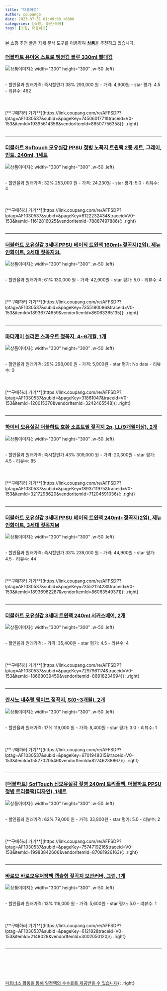 ```yaml
---
title: "더블하트"
author: coupang6
date: 2023-07-31 01:49:08 +0800
categories: [쇼핑, 출산/육아]
tags: [쇼핑, 더블하트]
---
```


본 쇼핑 추천 글은 자체 분석 도구를 이용하여 [**상품**](https://link.coupang.com/a/bao1ui)을 추천하고 있습니다.

### [더블하트 유아용 스트로 펭귄컵 블루 330ml 빨대컵](https://link.coupang.com/re/AFFSDP?lptag=AF1030537&subid=&pageKey=7450601771&traceid=V0-153&itemId=19395614356&vendorItemId=86507756358)

![상품이미지](https://thumbnail10.coupangcdn.com/thumbnails/remote/230x230ex/image/vendor_inventory/957a/c5e987ffaa924114c8cb0a358cc3601a3c45742f5f5d5c32de250094cc25.jpg){: width="300" height="300" .w-50 .left}


<br>
- 할인율과 원래가격: 즉시할인가 38%  293,000   원
- 가격: 4,900원
- star 평가: 4.5
- 리뷰수: 462
<br>
<br>
<br>
<br>
[**구매하러 가기**](https://link.coupang.com/re/AFFSDP?lptag=AF1030537&subid=&pageKey=7450601771&traceid=V0-153&itemId=19395614356&vendorItemId=86507756358){: .right}
<br>
<br>

---

### [더블하트 Softouch 모유실감 PPSU 젖병 노꼭지 트윈팩 2종 세트, 그레이, 민트, 240ml, 1세트](https://link.coupang.com/re/AFFSDP?lptag=AF1030537&subid=&pageKey=6122232434&traceid=V0-153&itemId=11612816025&vendorItemId=78887497886)

![상품이미지](https://thumbnail10.coupangcdn.com/thumbnails/remote/230x230ex/image/rs_quotation_api/wkikiako/a21af948083a4886b0fcd591a2d4fb6f.jpg){: width="300" height="300" .w-50 .left}


<br>
- 할인율과 원래가격: 32%  253,000   원
- 가격: 24,230원
- star 평가: 5.0
- 리뷰수: 4
<br>
<br>
<br>
<br>
[**구매하러 가기**](https://link.coupang.com/re/AFFSDP?lptag=AF1030537&subid=&pageKey=6122232434&traceid=V0-153&itemId=11612816025&vendorItemId=78887497886){: .right}
<br>
<br>

---

### [더블하트 모유실감 3세대 PPSU 베이직 트윈팩 160ml+젖꼭지(2입), 제뉴인화이트, 3세대 젖꼭지3L](https://link.coupang.com/re/AFFSDP?lptag=AF1030537&subid=&pageKey=7355180086&traceid=V0-153&itemId=18936774659&vendorItemId=86063365135)

![상품이미지](https://thumbnail6.coupangcdn.com/thumbnails/remote/230x230ex/image/vendor_inventory/e11a/930fc2e08eca9f1605f292d96832f8992f3bfe5644ae9f63106de6f2248e.jpg){: width="300" height="300" .w-50 .left}


<br>
- 할인율과 원래가격: 61%  130,000   원
- 가격: 42,900원
- star 평가: 5.0
- 리뷰수: 4
<br>
<br>
<br>
<br>
[**구매하러 가기**](https://link.coupang.com/re/AFFSDP?lptag=AF1030537&subid=&pageKey=7355180086&traceid=V0-153&itemId=18936774659&vendorItemId=86063365135){: .right}
<br>
<br>

---

### [마더케이 실리콘 스파우트 젖꼭지, 4~6개월, 1개](https://link.coupang.com/re/AFFSDP?lptag=AF1030537&subid=&pageKey=31861047&traceid=V0-153&itemId=120015370&vendorItemId=3242465548)

![상품이미지](https://thumbnail9.coupangcdn.com/thumbnails/remote/230x230ex/image/product/image/vendoritem/2018/08/09/3242465548/e7d95d62-af42-45c0-8506-36259d2b80bd.jpg){: width="300" height="300" .w-50 .left}


<br>
- 할인율과 원래가격: 29%  298,000   원
- 가격: 5,900원
- star 평가: No data
- 리뷰수: 0
<br>
<br>
<br>
<br>
[**구매하러 가기**](https://link.coupang.com/re/AFFSDP?lptag=AF1030537&subid=&pageKey=31861047&traceid=V0-153&itemId=120015370&vendorItemId=3242465548){: .right}
<br>
<br>

---

### [하이비 모유실감 더블하트 호환 소프트필 젖꼭지 2p, LL(9개월이상), 2개](https://link.coupang.com/re/AFFSDP?lptag=AF1030537&subid=&pageKey=1893711975&traceid=V0-153&itemId=3217298620&vendorItemId=71204591036)

![상품이미지](https://thumbnail10.coupangcdn.com/thumbnails/remote/230x230ex/image/retail/images/2020/07/22/21/2/ef7d6988-f706-4a61-9d55-c5938997724c.jpg){: width="300" height="300" .w-50 .left}


<br>
- 할인율과 원래가격: 즉시할인가 43%  309,000   원
- 가격: 20,300원
- star 평가: 4.5
- 리뷰수: 85
<br>
<br>
<br>
<br>
[**구매하러 가기**](https://link.coupang.com/re/AFFSDP?lptag=AF1030537&subid=&pageKey=1893711975&traceid=V0-153&itemId=3217298620&vendorItemId=71204591036){: .right}
<br>
<br>

---

### [더블하트 모유실감 3세대 PPSU 베이직 트윈팩 240ml+젖꼭지(2입), 제뉴인화이트, 3세대 젖꼭지M](https://link.coupang.com/re/AFFSDP?lptag=AF1030537&subid=&pageKey=7355212428&traceid=V0-153&itemId=18936962287&vendorItemId=86063549371)

![상품이미지](https://thumbnail7.coupangcdn.com/thumbnails/remote/230x230ex/image/vendor_inventory/93ec/4354ce23afe5cea62f046b4bd1641b0c9ddec114898baddcaec545a3e738.jpg){: width="300" height="300" .w-50 .left}


<br>
- 할인율과 원래가격: 즉시할인가 33%  239,000   원
- 가격: 44,900원
- star 평가: 4.5
- 리뷰수: 44
<br>
<br>
<br>
<br>
[**구매하러 가기**](https://link.coupang.com/re/AFFSDP?lptag=AF1030537&subid=&pageKey=7355212428&traceid=V0-153&itemId=18936962287&vendorItemId=86063549371){: .right}
<br>
<br>

---

### [더블하트 모유실감 3세대 트윈팩 240ml 서커스베어, 2개](https://link.coupang.com/re/AFFSDP?lptag=AF1030537&subid=&pageKey=7297961174&traceid=V0-153&itemId=18668039459&vendorItemId=86918234994)

![상품이미지](https://thumbnail9.coupangcdn.com/thumbnails/remote/230x230ex/image/vendor_inventory/308c/3873e1be6072c48134d59da6040d4e6a4070c8d0324b142b0d3e89d8cef2.jpg){: width="300" height="300" .w-50 .left}


<br>
- 할인율과 원래가격: 
- 가격: 35,400원
- star 평가: 4.5
- 리뷰수: 4
<br>
<br>
<br>
<br>
[**구매하러 가기**](https://link.coupang.com/re/AFFSDP?lptag=AF1030537&subid=&pageKey=7297961174&traceid=V0-153&itemId=18668039459&vendorItemId=86918234994){: .right}
<br>
<br>

---

### [란시노 내추럴 웨이브 젖꼭지, S(0~3개월), 2개](https://link.coupang.com/re/AFFSDP?lptag=AF1030537&subid=&pageKey=6701948315&traceid=V0-153&itemId=15527020546&vendorItemId=82746238867)

![상품이미지](https://thumbnail8.coupangcdn.com/thumbnails/remote/230x230ex/image/rs_quotation_api/my4ml6ko/835092e48383403394404e6a9b9a260f.jpg){: width="300" height="300" .w-50 .left}


<br>
- 할인율과 원래가격: 17%  119,000   원
- 가격: 8,400원
- star 평가: 3.0
- 리뷰수: 1
<br>
<br>
<br>
<br>
[**구매하러 가기**](https://link.coupang.com/re/AFFSDP?lptag=AF1030537&subid=&pageKey=6701948315&traceid=V0-153&itemId=15527020546&vendorItemId=82746238867){: .right}
<br>
<br>

---

### [[더블하트] SofTouch 신모유실감 젖병 240ml 트리플팩, 더블하트 PPSU젖병 트리플팩(디자인), 1세트](https://link.coupang.com/re/AFFSDP?lptag=AF1030537&subid=&pageKey=7574719216&traceid=V0-153&itemId=19983842606&vendorItemId=87081926163)

![상품이미지](https://thumbnail7.coupangcdn.com/thumbnails/remote/230x230ex/image/vendor_inventory/8315/e49e9b2d5434b2d1ed684915d3ba1a8d9c4da3350feb7c52bdca536b0867.jpg){: width="300" height="300" .w-50 .left}


<br>
- 할인율과 원래가격: 62%  79,000   원
- 가격: 33,900원
- star 평가: 5.0
- 리뷰수: 2
<br>
<br>
<br>
<br>
[**구매하러 가기**](https://link.coupang.com/re/AFFSDP?lptag=AF1030537&subid=&pageKey=7574719216&traceid=V0-153&itemId=19983842606&vendorItemId=87081926163){: .right}
<br>
<br>

---

### [바로모 바로모유저장팩 캡슐형 젖꼭지 보관커버, 그린, 1개](https://link.coupang.com/re/AFFSDP?lptag=AF1030537&subid=&pageKey=612182&traceid=V0-153&itemId=2148028&vendorItemId=3002050120)

![상품이미지](https://thumbnail7.coupangcdn.com/thumbnails/remote/230x230ex/image/product/image/vendoritem/2016/04/01/3002050120/13eea671-d2c5-422f-94fd-3206bda44525.jpg){: width="300" height="300" .w-50 .left}


<br>
- 할인율과 원래가격: 13%  116,000   원
- 가격: 5,600원
- star 평가: 5.0
- 리뷰수: 1
<br>
<br>
<br>
<br>
[**구매하러 가기**](https://link.coupang.com/re/AFFSDP?lptag=AF1030537&subid=&pageKey=612182&traceid=V0-153&itemId=2148028&vendorItemId=3002050120){: .right}
<br>
<br>

---
<br><br><br><br><br> [파트너스 활동을 통해 일정액의 수수료를 제공받을 수 있습니다](https://link.coupang.com/a/bao1ui){: .right}
